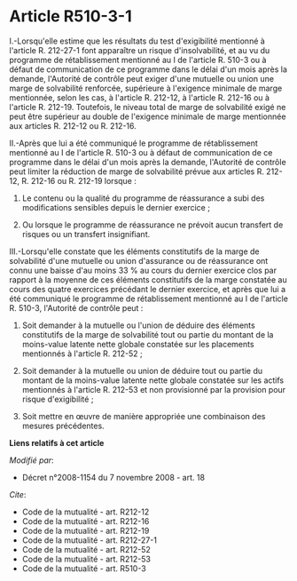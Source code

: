 # Article R510-3-1

I.-Lorsqu'elle estime que les résultats du test d'exigibilité mentionné à l'article R. 212-27-1 font apparaître un risque
d'insolvabilité, et au vu du programme de rétablissement mentionné au I de l'article R. 510-3 ou à défaut de communication de
ce programme dans le délai d'un mois après la demande, l'Autorité de contrôle peut exiger d'une mutuelle ou union une marge
de solvabilité renforcée, supérieure à l'exigence minimale de marge mentionnée, selon les cas, à l'article R. 212-12, à
l'article R. 212-16 ou à l'article R. 212-19. Toutefois, le niveau total de marge de solvabilité exigé ne peut être supérieur
au double de l'exigence minimale de marge mentionnée aux articles R. 212-12 ou R. 212-16. 

II.-Après que lui a été communiqué le programme de rétablissement mentionné au I de l'article R. 510-3 ou à défaut de
communication de ce programme dans le délai d'un mois après la demande, l'Autorité de contrôle peut limiter la réduction de
marge de solvabilité prévue aux articles R. 212-12, R. 212-16 ou R. 212-19 lorsque : 

1. Le contenu ou la qualité du programme de réassurance a subi des modifications sensibles depuis le dernier exercice ; 

2. Ou lorsque le programme de réassurance ne prévoit aucun transfert de risques ou un transfert insignifiant. 

III.-Lorsqu'elle constate que les éléments constitutifs de la marge de solvabilité d'une mutuelle ou union d'assurance ou de
réassurance ont connu une baisse d'au moins 33 % au cours du dernier exercice clos par rapport à la moyenne de ces éléments
constitutifs de la marge constatée au cours des quatre exercices précédant le dernier exercice, et après que lui a été
communiqué le programme de rétablissement mentionné au I de l'article R. 510-3, l'Autorité de contrôle peut : 

1. Soit demander à la mutuelle ou l'union de déduire des éléments constitutifs de la marge de solvabilité tout ou partie du
montant de la moins-value latente nette globale constatée sur les placements mentionnés à l'article R. 212-52 ; 

2. Soit demander à la mutuelle ou union de déduire tout ou partie du montant de la moins-value latente nette globale
constatée sur les actifs mentionnés à l'article R. 212-53 et non provisionné par la provision pour risque d'exigibilité ; 

3. Soit mettre en œuvre de manière appropriée une combinaison des mesures précédentes.

**Liens relatifs à cet article**

_Modifié par_:

  - Décret n°2008-1154 du 7 novembre 2008 - art. 18

_Cite_:

  - Code de la mutualité - art. R212-12
  - Code de la mutualité - art. R212-16
  - Code de la mutualité - art. R212-19
  - Code de la mutualité - art. R212-27-1
  - Code de la mutualité - art. R212-52
  - Code de la mutualité - art. R212-53
  - Code de la mutualité - art. R510-3
